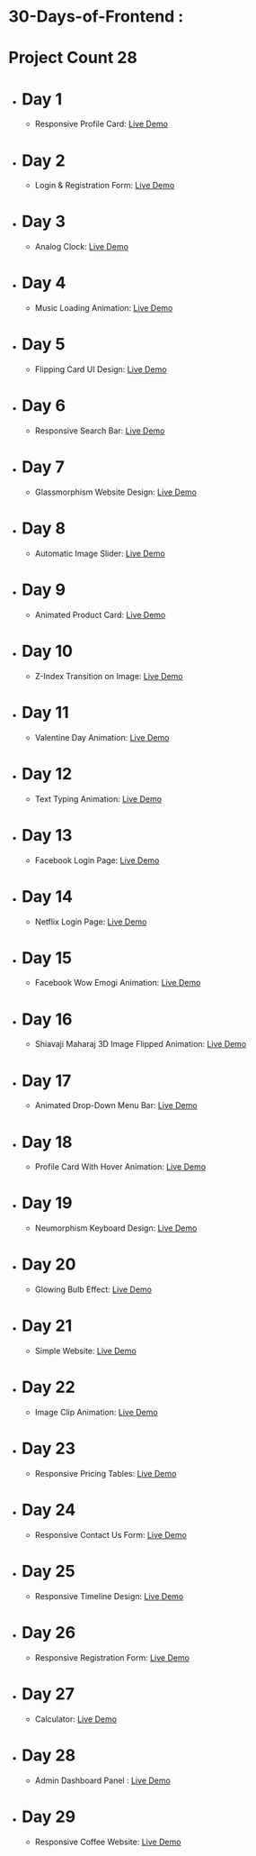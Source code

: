 # 30-Days-of-Frontend :
# Project Count 28

* # Day 1
  * Responsive Profile Card: 
    <a href="https://codepen.io/kTejss/pen/RwddZBd" target="_blank">Live Demo</a>

* # Day 2
  * Login & Registration Form:
     <a href="https://codepen.io/kTejss/pen/vYPPJzb" target="_blank">Live Demo</a>

* # Day 3
  * Analog Clock: 
     <a href="https://codepen.io/kTejss/pen/gOEExZV" target="_blank">Live Demo</a>
    
* # Day 4
  * Music Loading Animation: 
     <a href="https://codepen.io/kTejss/pen/zYbbdep" target="_blank">Live Demo</a>

* # Day 5
  * Flipping Card UI Design: 
     <a href="https://codepen.io/kTejss/pen/XWGGaGV" target="_blank">Live Demo</a> 
 
* # Day 6
  * Responsive Search Bar:
    <a href="https://codepen.io/kTejss/pen/PoLLabP" target="_blank">Live Demo</a>

* # Day 7
  * Glassmorphism Website Design:
   <a href="https://codepen.io/kTejss/pen/poYYKRW" target="_blank">Live Demo</a>

* # Day 8
  * Automatic Image Slider:
    <a href="https://codepen.io/kTejss/pen/YzggvaP" target="_blank">Live Demo</a>

* # Day 9
  * Animated Product Card:
    <a href="https://codepen.io/kTejss/pen/oNVVydK" target="_blank">Live Demo</a>

* # Day 10
  * Z-Index Transition on Image:
    <a href="https://codepen.io/kTejss/pen/GReeBKr" target="_blank">Live Demo</a>
 
* # Day 11
  * Valentine Day Animation:
     <a href="https://codepen.io/kTejss/pen/MWxxByZ" target="_blank">Live Demo</a>

* # Day 12
  * Text Typing Animation:
     <a href="https://codepen.io/kTejss/pen/qBvvyaO" target="_blank">Live Demo</a>

* # Day 13
  * Facebook Login Page: 
       <a href="https://codepen.io/kTejss/pen/oNVVeEy" target="_blank">Live Demo</a>

* # Day 14
  * Netflix Login Page:
     <a href="https://codepen.io/kTejss/pen/poYYZWG" target="_blank">Live Demo</a>

* # Day 15
  * Facebook Wow Emogi Animation:
     <a href="https://codepen.io/kTejss/pen/WNmmKXa" target="_blank">Live Demo</a>

* # Day 16
   * Shiavaji Maharaj 3D Image Flipped Animation:
     <a href="https://codepen.io/kTejss/pen/jOJJpgj" target="_blank">Live Demo</a>

* # Day 17
   * Animated Drop-Down Menu Bar:
     <a href="https://codepen.io/kTejss/pen/BabEJjq" target="_blank">Live Demo</a>

* # Day 18
   * Profile Card With Hover Animation:
     <a href="https://codepen.io/kTejss/pen/eYXaNLV" target="_blank">Live Demo</a>

* # Day 19
   * Neumorphism Keyboard Design:
     <a href="https://codepen.io/kTejss/pen/qBvGYdZ" target="_blank">Live Demo</a>

* # Day 20
   * Glowing Bulb Effect:
     <a href="https://codepen.io/kTejss/pen/ExMBPJN" target="_blank">Live Demo</a>

* # Day 21
   * Simple Website:
     <a href="https://codepen.io/kTejss/pen/mdoZzOG" target="_blank">Live Demo</a>

* # Day 22
   * Image Clip Animation:
     <a href="https://codepen.io/kTejss/pen/wvOVwLB" target="_blank">Live Demo</a>

* # Day 23
   * Responsive Pricing Tables:
     <a href="https://codepen.io/kTejss/pen/qBveKZr" target="_blank">Live Demo</a>

* # Day 24
   * Responsive Contact Us Form:
     <a href="https://codepen.io/kTejss/pen/XWQrdpm" target="_blank">Live Demo</a>

* # Day 25
   * Responsive Timeline Design:
     <a href="https://codepen.io/kTejss/pen/XWQrBbM" target="_blank">Live Demo</a>
     
* # Day 26
   * Responsive Registration Form:
     <a href="https://codepen.io/kTejss/pen/JjVjbvb" target="_blank">Live Demo</a>

* # Day 27
   * Calculator:
     <a href="https://codepen.io/kTejss/pen/MWRWxZp" target="_blank">Live Demo</a>

* # Day 28
   * Admin Dashboard Panel :
     <a href="https://codepen.io/kTejss/pen/JjVoEvO" target="_blank">Live Demo</a>

* # Day 29
   * Responsive Coffee Website:
     <a href="https://codepen.io/kTejss/pen/eYomPPw" target="_blank">Live Demo</a>     
     
     

     
